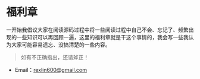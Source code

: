 # 福利章

一开始我倡议大家在阅读源码过程中将一些阅读过程中自己不会、忘记了、频繁出现的一些知识可以再回顾一遍，这里的福利章就是干这个事情的，我会写一些我认为大家可能容易遗忘、没搞清楚的一些内容。

> 如有不正确指出，还请斧正！

* Email：rexlin600@gmail.com

